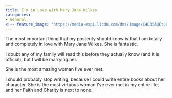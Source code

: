 ```yaml
---
title: I'm in Love with Mary Jane Wilkes
categories:
- General
<!-- feature_image: "https://media-exp1.licdn.com/dms/image/C4E35AQEtLCCtyOp3fw/profile-framedphoto-shrink_800_800/0/1600731103435?e=1619377200&v=beta&t=BO82XJZhMMM4pc1q_O5qf9qS7b3bb0eeIFWtkwrz09U" -->
---
```


The most important thing that my posterity should know is that I am totally and completely in love with Mary Jane Wilkes. She is fantastic. 

I doubt any of my family will read this before they actually know (and it is official), but I will be marrying her. 

She is the most amazing woman I've ever met. 

I should probably stop writing, because I could write entire books about her character. She is the most virtuous woman I've ever met in my entire life, and her Faith and Charity is next to none. 
